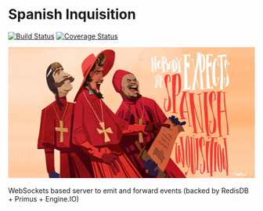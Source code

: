 # Spanish Inquisition

[![Build Status](https://travis-ci.org/quintype/spanish-inquisition.svg?branch=master)](https://travis-ci.org/quintype/spanish-inquisition)
[![Coverage Status](https://coveralls.io/repos/github/quintype/spanish-inquisition/badge.svg?branch=master)](https://coveralls.io/github/quintype/spanish-inquisition?branch=master)

![Monty Python - Spanish Inquisition](docs/spanish-inquisition.jpg)

WebSockets based server to emit and forward events (backed by RedisDB + Primus + Engine.IO)
